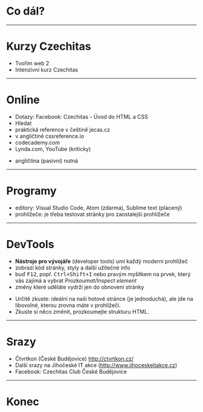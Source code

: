<!-- .slide: data-state="c-slide-inter" -->

# Co dál?

----

# Kurzy Czechitas

* Tvořím web 2
* Intenzivní kurz Czechitas

----

# Online

* Dotazy: Facebook: Czechitas - Úvod do HTML a CSS
* Hledat
* praktická reference v češtině jecas.cz
* v angličtině cssreference.io
* codecademy.com
* Lynda.com, YouTube (kriticky)

>>>
* angličtina (pasivní) nutná

----

# Programy

* editory: Visual Studio Code, Atom (zdarma), Sublime text (placený)
* prohlížeče: je třeba testovat stránky pro zaostalejší prohlížeče

----

# DevTools

* **Nástroje pro vývojáře** (developer tools) umí každý moderní prohlížeč
* zobrazí kód stránky, styly a další užitečné info
* buď <kbd>F12</kbd>, popř. <kbd>Ctrl+Shift+I</kbd> nebo pravým myšítkem na prvek, který vás zajímá a vybrat _Prozkoumat/Inspect element_
* změny které uděláte vydrží jen do obnovení stránky

>>>
* Určitě zkuste: ideální na naší hotové stránce (je jednoduchá), ale jde na libovolné, kterou zrovna máte v prohlížeči.
* Zkuste si něco změnit, prozkoumejte strukturu HTML.

----

# Srazy

* Čtvrtkon (České Budějovice) http://ctvrtkon.cz/
* Další srazy na Jihočeské IT akce (http://www.jihoceskeitakce.cz)
* Facebook: Czechitas Club České Budějovice

----

<!-- .slide: data-state="c-slide-break" -->

# Konec

<!-- .element: class="c-text-xs" -->
